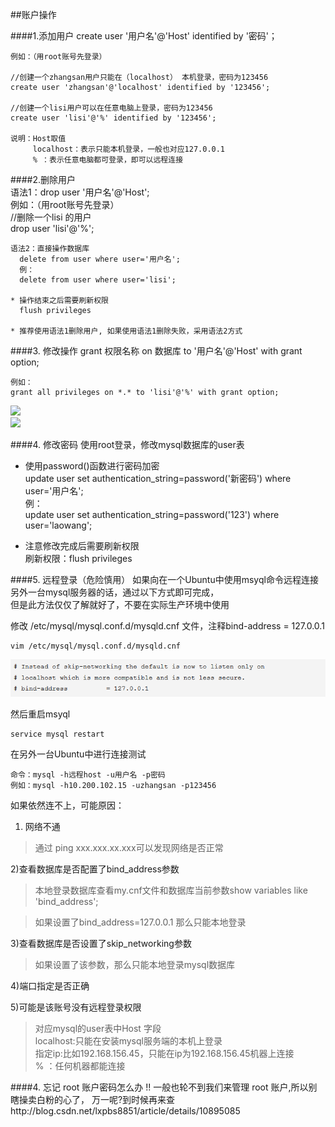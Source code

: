 ##账户操作  

####1.添加用户
	create user '用户名'@'Host' identified by '密码'；

	例如：（用root账号先登录）  

	//创建一个zhangsan用户只能在（localhost） 本机登录，密码为123456
	create user 'zhangsan'@'localhost' identified by '123456';   

	//创建一个lisi用户可以在任意电脑上登录，密码为123456  
	create user 'lisi'@'%' identified by '123456';   

	说明：Host取值  
		 localhost：表示只能本机登录，一般也对应127.0.0.1      
		 % ：表示任意电脑都可登录，即可以远程连接  

####2.删除用户   
	语法1：drop user '用户名'@'Host';   
	  例如：（用root账号先登录）   
	  //删除一个lisi 的用户  
	  drop user 'lisi'@'%'; 

	语法2：直接操作数据库
	  delete from user where user='用户名';    
	  例：   
	  delete from user where user='lisi';

	* 操作结束之后需要刷新权限    
	  flush privileges 

	* 推荐使用语法1删除用户, 如果使用语法1删除失败，采用语法2方式  
	
####3. 修改操作 
	grant 权限名称 on 数据库 to '用户名'@'Host' with grant option;    
	
	例如：
	grant all privileges on *.* to 'lisi'@'%' with grant option;

![](https://i.imgur.com/ju6YXiY.png)      
![](https://i.imgur.com/5SJAxBn.png)       

####4. 修改密码
使用root登录，修改mysql数据库的user表

* 使用password()函数进行密码加密    
	update user set authentication_string=password('新密码') where user='用户名';  
	例：  
	update user set authentication_string=password('123') where user='laowang'; 


* 注意修改完成后需要刷新权限    
	刷新权限：flush privileges   

####5. 远程登录（危险慎用）
如果向在一个Ubuntu中使用msyql命令远程连接另外一台mysql服务器的话，通过以下方式即可完成，   
但是此方法仅仅了解就好了，不要在实际生产环境中使用

修改 /etc/mysql/mysql.conf.d/mysqld.cnf 文件，注释bind-address = 127.0.0.1

    vim /etc/mysql/mysql.conf.d/mysqld.cnf    

![](./images/linux下设置mysql允许远程访问.png) 

然后重启msyql    
    
	service mysql restart  

在另外一台Ubuntu中进行连接测试    

	命令：mysql -h远程host -u用户名 -p密码   
	例如：mysql -h10.200.102.15 -uzhangsan -p123456
 
如果依然连不上，可能原因：

1) 网络不通

> 通过 ping xxx.xxx.xx.xxx可以发现网络是否正常

2)查看数据库是否配置了bind_address参数

> 本地登录数据库查看my.cnf文件和数据库当前参数show variables like 'bind_address';

> 如果设置了bind_address=127.0.0.1 那么只能本地登录

3)查看数据库是否设置了skip_networking参数

> 如果设置了该参数，那么只能本地登录mysql数据库

4)端口指定是否正确   

5)可能是该账号没有远程登录权限    

> 对应mysql的user表中Host 字段   
> localhost:只能在安装mysql服务端的本机上登录   
> 指定ip:比如192.168.156.45，只能在ip为192.168.156.45机器上连接  
> % ：任何机器都能连接
  

####4. 忘记 root 账户密码怎么办 !!
一般也轮不到我们来管理 root 账户,所以别瞎操卖白粉的心了，
万一呢?到时候再来查http://blog.csdn.net/lxpbs8851/article/details/10895085
